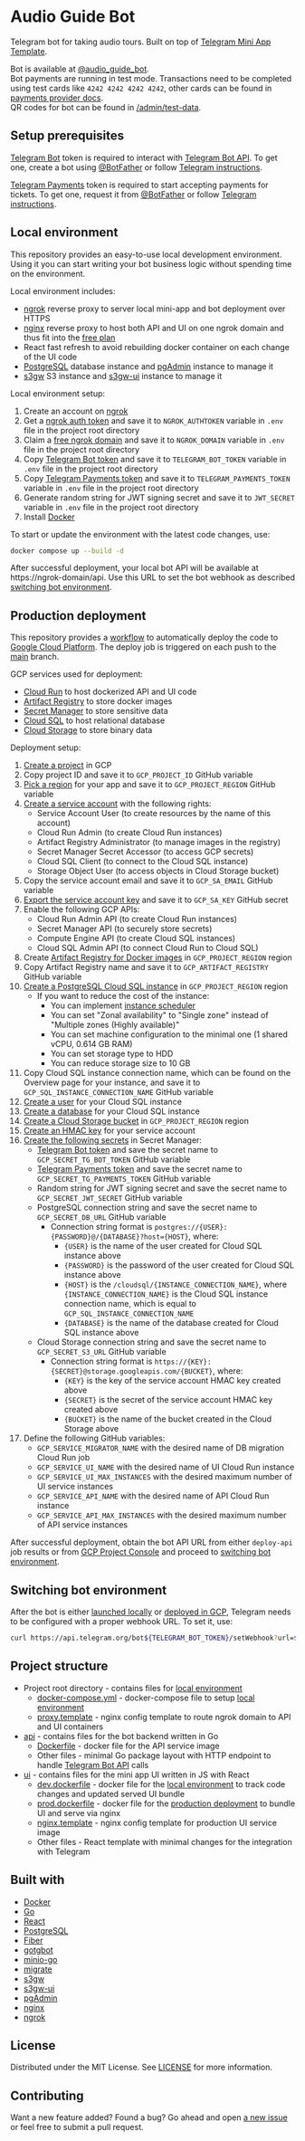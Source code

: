 # Audio Guide Bot
Telegram bot for taking audio tours. Built on top of [Telegram Mini App Template](https://github.com/st-matskevich/tg-mini-app-template). 

Bot is available at [@audio_guide_bot](https://t.me/audio_guide_bot).  
Bot payments are running in test mode. Transactions need to be completed using test cards like `4242 4242 4242 4242`, other cards can be found in [payments provider docs](https://guide.tranzzo.com/docs/testing/cards/).  
QR codes for bot can be found in [/admin/test-data](/admin/test-data).

## Setup prerequisites
[Telegram Bot](https://core.telegram.org/bots) token is required to interact with [Telegram Bot API](https://core.telegram.org/bots/api). To get one, сreate a bot using [@BotFather](https://t.me/botfather) or follow [Telegram instructions](https://core.telegram.org/bots#how-do-i-create-a-bot).

[Telegram Payments](https://core.telegram.org/bots/payments) token is required to start accepting payments for tickets. To get one, request it from [@BotFather](https://t.me/botfather) or follow [Telegram instructions](https://core.telegram.org/bots/payments#connecting-payments).

## Local environment
This repository provides an easy-to-use local development environment. Using it you can start writing your bot business logic without spending time on the environment.

Local environment includes:
- [ngrok](https://ngrok.com/) reverse proxy to server local mini-app and bot deployment over HTTPS
- [nginx](https://www.nginx.com/) reverse proxy to host both API and UI on one ngrok domain and thus fit into the [free plan](https://ngrok.com/pricing)
- React fast refresh to avoid rebuilding docker container on each change of the UI code
- [PostgreSQL](https://www.postgresql.org/) database instance and [pgAdmin](https://github.com/pgadmin-org/pgadmin4) instance to manage it
- [s3gw](https://github.com/aquarist-labs/s3gw) S3 instance and [s3gw-ui](https://github.com/aquarist-labs/s3gw-ui) instance to manage it

Local environment setup:
1. Create an account on [ngrok](https://ngrok.com/)
0. Get a [ngrok auth token](https://ngrok.com/docs/secure-tunnels/ngrok-agent/tunnel-authtokens/) and save it to `NGROK_AUTHTOKEN` variable in `.env` file in the project root directory
0. Claim a [free ngrok domain](https://ngrok.com/blog-post/free-static-domains-ngrok-users) and save it to `NGROK_DOMAIN` variable in `.env` file in the project root directory
0. Copy [Telegram Bot token](#setup-prerequisites) and save it to `TELEGRAM_BOT_TOKEN` variable in `.env` file in the project root directory
0. Copy [Telegram Payments token](#setup-prerequisites) and save it to `TELEGRAM_PAYMENTS_TOKEN` variable in `.env` file in the project root directory
0. Generate random string for JWT signing secret and save it to `JWT_SECRET` variable in `.env` file in the project root directory
0. Install [Docker](https://docs.docker.com/get-docker/)

To start or update the environment with the latest code changes, use:
```sh
docker compose up --build -d
```

After successful deployment, your local bot API will be available at https://ngrok-domain/api. Use this URL to set the bot webhook as described [switching bot environment](#switching-bot-environment).

## Production deployment
This repository provides a [workflow](https://docs.github.com/actions) to automatically deploy the code to [Google Cloud Platform](https://cloud.google.com/). The deploy job is triggered on each push to the [main](https://github.com/st-matskevich/audio-guide-bot/tree/main) branch.

GCP services used for deployment:
- [Cloud Run](https://cloud.google.com/run) to host dockerized API and UI code
- [Artifact Registry](https://cloud.google.com/artifact-registry) to store docker images
- [Secret Manager](https://cloud.google.com/secret-manager) to store sensitive data
- [Cloud SQL](https://cloud.google.com/sql) to host relational database
- [Cloud Storage](https://cloud.google.com/storage) to store binary data

Deployment setup:
1. [Create a project](https://cloud.google.com/resource-manager/docs/creating-managing-projects#creating_a_project) in GCP
0. Copy project ID and save it to `GCP_PROJECT_ID` GitHub variable
0. [Pick a region](https://cloud.withgoogle.com/region-picker/) for your app and save it to `GCP_PROJECT_REGION` GitHub variable
0. [Create a service account](https://cloud.google.com/iam/docs/service-accounts-create#creating) with the following rights:
    - Service Account User (to create resources by the name of this account)
    - Cloud Run Admin (to create Cloud Run instances)
    - Artifact Registry Administrator (to manage images in the registry)
    - Secret Manager Secret Accessor (to access GCP secrets)
    - Cloud SQL Client (to connect to the Cloud SQL instance)
    - Storage Object User (to access objects in Cloud Storage bucket)
0. Copy the service account email and save it to `GCP_SA_EMAIL` GitHub variable
0. [Export the service account key](https://cloud.google.com/iam/docs/keys-create-delete#creating) and save it to `GCP_SA_KEY` GitHub secret
0. Enable the following GCP APIs:
    - Cloud Run Admin API (to create Cloud Run instances)
    - Secret Manager API (to securely store secrets)
    - Compute Engine API (to create Cloud SQL instances)
    - Cloud SQL Admin API (to connect Cloud Run to Cloud SQL)
0. Create [Artifact Registry for Docker images](https://cloud.google.com/artifact-registry/docs/docker/store-docker-container-images#create) in `GCP_PROJECT_REGION` region
0. Copy Artifact Registry name and save it to `GCP_ARTIFACT_REGISTRY` GitHub variable
0. [Create a PostgreSQL Cloud SQL instance](https://cloud.google.com/sql/docs/postgres/create-instance#create-2nd-gen) in `GCP_PROJECT_REGION` region
    - If you want to reduce the cost of the instance:
      - You can implement [instance scheduler](https://cloud.google.com/blog/topics/developers-practitioners/lower-development-costs-schedule-cloud-sql-instances-start-and-stop)
      - You can set "Zonal availability" to "Single zone" instead of "Multiple zones (Highly available)"
      - You can set machine configuration to the minimal one (1 shared vCPU, 0.614 GB RAM)
      - You can set storage type to HDD
      - You can reduce storage size to 10 GB
0. Copy Cloud SQL instance connection name, which can be found on the Overview page for your instance, and save it to `GCP_SQL_INSTANCE_CONNECTION_NAME` GitHub variable
0. [Create a user](https://cloud.google.com/sql/docs/postgres/create-manage-users#creating) for your Cloud SQL instance
0. [Create a database](https://cloud.google.com/sql/docs/postgres/create-manage-databases#create) for your Cloud SQL instance
0. [Create a Cloud Storage bucket](https://cloud.google.com/storage/docs/creating-buckets#create_a_new_bucket) in `GCP_PROJECT_REGION` region
0. [Create an HMAC key](https://cloud.google.com/storage/docs/authentication/managing-hmackeys#create) for your service account
0. [Create the following secrets](https://cloud.google.com/secret-manager/docs/creating-and-accessing-secrets#create) in Secret Manager:
    - [Telegram Bot token](#setup-prerequisites) and save the secret name to `GCP_SECRET_TG_BOT_TOKEN` GitHub variable
    - [Telegram Payments token](#setup-prerequisites) and save the secret name to `GCP_SECRET_TG_PAYMENTS_TOKEN` GitHub variable
    - Random string for JWT signing secret and save the secret name to `GCP_SECRET_JWT_SECRET` GitHub variable
    - PostgreSQL connection string and save the secret name to `GCP_SECRET_DB_URL` GitHub variable
      - Connection string format is `postgres://{USER}:{PASSWORD}@/{DATABASE}?host={HOST}`, where:
        - `{USER}` is the name of the user created for Cloud SQL instance above
        - `{PASSWORD}` is the password of the user created for Cloud SQL instance above
        - `{HOST}` is the `/cloudsql/{INSTANCE_CONNECTION_NAME}`, where `{INSTANCE_CONNECTION_NAME}` is the Cloud SQL instance connection name, which is equal to `GCP_SQL_INSTANCE_CONNECTION_NAME`
        - `{DATABASE}` is the name of the database created for Cloud SQL instance above
    - Cloud Storage connection string and save the secret name to `GCP_SECRET_S3_URL` GitHub variable
      - Connection string format is `https://{KEY}:{SECRET}@storage.googleapis.com/{BUCKET}`, where:
        - `{KEY}` is the key of the service account HMAC key created above
        - `{SECRET}` is the secret of the service account HMAC key created above
        - `{BUCKET}` is the name of the bucket created in the Cloud Storage above
0. Define the following GitHub variables:
    - `GCP_SERVICE_MIGRATOR_NAME` with the desired name of DB migration Cloud Run job 
    - `GCP_SERVICE_UI_NAME` with the desired name of UI Cloud Run instance 
    - `GCP_SERVICE_UI_MAX_INSTANCES` with the desired maximum number of UI service instances
    - `GCP_SERVICE_API_NAME` with the desired name of API Cloud Run instance 
    - `GCP_SERVICE_API_MAX_INSTANCES` with the desired maximum number of API service instances   

After successful deployment, obtain the bot API URL from either `deploy-api` job results or from [GCP Project Console](https://console.cloud.google.com) and proceed to [switching bot environment](#switching-bot-environment).

## Switching bot environment
After the bot is either [launched locally](#local-environment) or [deployed in GCP](#production-deployment), Telegram needs to be configured with a proper webhook URL. To set it, use:
```sh
curl https://api.telegram.org/bot${TELEGRAM_BOT_TOKEN}/setWebhook?url=${BOT_API_URL}/bot
```

## Project structure
- Project root directory - contains files for [local environment](#local-environment)
  - [docker-compose.yml](docker-compose.yml) - docker-compose file to setup  [local environment](#local-environment)
  - [proxy.template](proxy.template) - nginx config template to route ngrok domain to API and UI containers
- [api](/api/) - contains files for the bot backend written in Go
  - [Dockerfile](/api/Dockerfile) - docker file for the API service image
  - Other files - minimal Go package layout with HTTP endpoint to handle [Telegram Bot API](https://core.telegram.org/bots/api) calls
- [ui](/ui/) - contains files for the mini app UI written in JS with React
  - [dev.dockerfile](/ui/dev.dockerfile) - docker file for the [local environment](#local-environment) to track code changes and updated served UI bundle
  - [prod.dockerfile](/ui/prod.dockerfile) - docker file for the [production deployment](#production-deployment) to bundle UI and serve via nginx
  - [nginx.template](/ui/nginx.template) - nginx config template for production UI service image
  - Other files - React template with minimal changes for the integration with Telegram

## Built with
- [Docker](https://www.docker.com/)
- [Go](https://go.dev/)
- [React](https://react.dev/)
- [PostgreSQL](https://www.postgresql.org/)
- [Fiber](https://github.com/gofiber/fiber)
- [gotgbot](https://github.com/PaulSonOfLars/gotgbot)
- [minio-go](https://github.com/minio/minio-go)
- [migrate](https://github.com/golang-migrate/migrate)
- [s3gw](https://github.com/aquarist-labs/s3gw)
- [s3gw-ui](https://github.com/aquarist-labs/s3gw-ui)
- [pgAdmin](https://github.com/pgadmin-org/pgadmin4)
- [nginx](https://www.nginx.com/)
- [ngrok](https://ngrok.com/)

## License
Distributed under the MIT License. See [LICENSE](LICENSE) for more information.

## Contributing
Want a new feature added? Found a bug?
Go ahead and open [a new issue](https://github.com/st-matskevich/audio-guide-bot/issues/new) or feel free to submit a pull request.